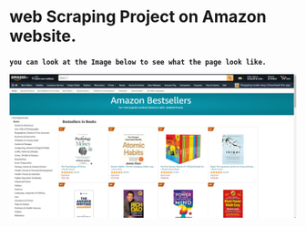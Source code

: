 # web Scraping Project on Amazon website.
<b> `you can look at the Image below to see what the page look like.`


![Amazon_page](amazon_page.png)



